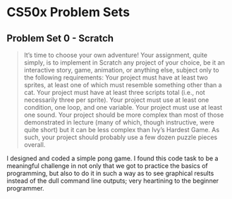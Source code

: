 # CS50x Problem Sets

## Problem Set 0 - Scratch

>It’s time to choose your own adventure! Your assignment, quite simply, is to implement in Scratch any project of your choice, be it an interactive story, game, animation, or anything else, subject only to the following requirements:
Your project must have at least two sprites, at least one of which must resemble something other than a cat.
Your project must have at least three scripts total (i.e., not necessarily three per sprite).
Your project must use at least one condition, one loop, and one variable.
Your project must use at least one sound.
Your project should be more complex than most of those demonstrated in lecture (many of which, though instructive, were quite short) but it can be less complex than Ivy’s Hardest Game. As such, your project should probably use a few dozen puzzle pieces overall.

I designed and coded a simple pong game. I found this code task to be a meaningful challenge in not only that we got to practice the basics of programming, but also to do it in such a way as to see graphical results instead of the dull command line outputs; very heartining to the beginner programmer.
